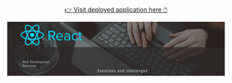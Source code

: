 <!-- markdownlint-disable MD041 -->
<p align="center"> <a href=\"https://stei-itstudents.github.io/to-do_list\">👉 Visit deployed application here 🖱️</a> </p>

[![Preview](https://github.com/Stei-ITstudents/react-app/blob/main/src/assets/ReactExercises.png?raw=true)](https://stei-itstudents.github.io/to-do_list/)
